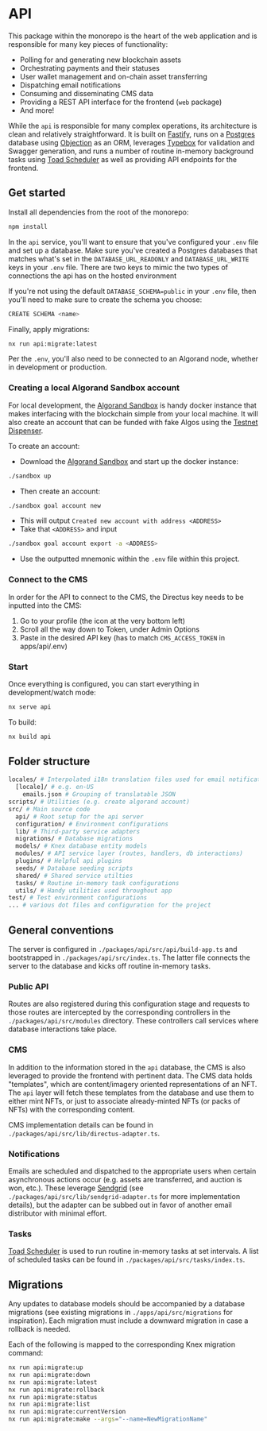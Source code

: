 # API

This package within the monorepo is the heart of the web application and is responsible for many key pieces of functionality:

- Polling for and generating new blockchain assets
- Orchestrating payments and their statuses
- User wallet management and on-chain asset transferring
- Dispatching email notifications
- Consuming and disseminating CMS data
- Providing a REST API interface for the frontend (`web` package)
- And more!

While the `api` is responsible for many complex operations, its architecture is clean and relatively straightforward. It is built on [Fastify](https://www.fastify.io/), runs on a [Postgres](https://www.postgresql.org/) database using [Objection](https://vincit.github.io/objection.js) as an ORM, leverages [Typebox](https://github.com/sinclairzx81/typebox) for validation and Swagger generation, and runs a number of routine in-memory background tasks using [Toad Scheduler](https://github.com/kibertoad/toad-scheduler) as well as providing API endpoints for the frontend.

## Get started

Install all dependencies from the root of the monorepo:

```bash
npm install
```

In the `api` service, you'll want to ensure that you've configured your `.env` file and set up a database. Make sure you've created a Postgres databases that matches what's set in the `DATABASE_URL_READONLY` and `DATABASE_URL_WRITE` keys in your `.env` file. There are two keys to mimic the two types of connections the api has on the hosted environment

If you're not using the default `DATABASE_SCHEMA=public` in your `.env` file, then you'll need to make sure to create the schema you choose:

```bash
CREATE SCHEMA <name>
```

Finally, apply migrations:

```bash
nx run api:migrate:latest
```

Per the `.env`, you'll also need to be connected to an Algorand node, whether in development or production.

### Creating a local Algorand Sandbox account

For local development, the [Algorand Sandbox](https://github.com/algorand/sandbox) is handy docker instance that makes interfacing with the blockchain simple from your local machine. It will also create an account that can be funded with fake Algos using the [Testnet Dispenser](https://dispenser.testnet.aws.algodev.network/).

To create an account:

- Download the [Algorand Sandbox](https://github.com/algorand/sandbox) and start up the docker instance:

```bash
./sandbox up
```

- Then create an account:

```bash
./sandbox goal account new
```

- This will output `Created new account with address <ADDRESS>`
- Take that `<ADDRESS>` and input

```bash
./sandbox goal account export -a <ADDRESS>
```

- Use the outputted mnemonic within the `.env` file within this project.

### Connect to the CMS

In order for the API to connect to the CMS, the Directus key needs to be inputted into the CMS:

1. Go to your profile (the icon at the very bottom left)
2. Scroll all the way down to Token, under Admin Options
3. Paste in the desired API key (has to match `CMS_ACCESS_TOKEN` in apps/api/.env)

### Start

Once everything is configured, you can start everything in development/watch mode:

```bash
nx serve api
```

To build:

```bash
nx build api
```

## Folder structure

```bash
locales/ # Interpolated i18n translation files used for email notifications
  [locale]/ # e.g. en-US
    emails.json # Grouping of translatable JSON
scripts/ # Utilities (e.g. create algorand account)
src/ # Main source code
  api/ # Root setup for the api server
  configuration/ # Environment configurations
  lib/ # Third-party service adapters
  migrations/ # Database migrations
  models/ # Knex database entity models
  modules/ # API service layer (routes, handlers, db interactions)
  plugins/ # Helpful api plugins
  seeds/ # Database seeding scripts
  shared/ # Shared service utilties
  tasks/ # Routine in-memory task configurations
  utils/ # Handy utilities used throughout app
test/ # Test environment configurations
... # various dot files and configuration for the project
```

## General conventions

The server is configured in `./packages/api/src/api/build-app.ts` and bootstrapped in `./packages/api/src/index.ts`. The latter file connects the server to the database and kicks off routine in-memory tasks.

### Public API

Routes are also registered during this configuration stage and requests to those routes are intercepted by the corresponding controllers in the `./packages/api/src/modules` directory. These controllers call services where database interactions take place.

### CMS

In addition to the information stored in the `api` database, the CMS is also leveraged to provide the frontend with pertinent data. The CMS data holds "templates", which are content/imagery oriented representations of an NFT. The `api` layer will fetch these templates from the database and use them to either mint NFTs, or just to associate already-minted NFTs (or packs of NFTs) with the corresponding content.

CMS implementation details can be found in `./packages/api/src/lib/directus-adapter.ts`.

### Notifications

Emails are scheduled and dispatched to the appropriate users when certain asynchronous actions occur (e.g. assets are transferred, and auction is won, etc.). These leverage [Sendgrid](https://sendgrid.com/) (see `./packages/api/src/lib/sendgrid-adapter.ts` for more implementation details), but the adapter can be subbed out in favor of another email distributor with minimal effort.

### Tasks

[Toad Scheduler](https://github.com/kibertoad/toad-scheduler) is used to run routine in-memory tasks at set intervals. A list of scheduled tasks can be found in `./packages/api/src/tasks/index.ts`.

## Migrations

Any updates to database models should be accompanied by a database migrations (see existing migrations in `./apps/api/src/migrations` for inspiration). Each migration must include a downward migration in case a rollback is needed.

Each of the following is mapped to the corresponding Knex migration command:

```bash
nx run api:migrate:up
nx run api:migrate:down
nx run api:migrate:latest
nx run api:migrate:rollback
nx run api:migrate:status
nx run api:migrate:list
nx run api:migrate:currentVersion
nx run api:migrate:make --args="--name=NewMigrationName"
```
